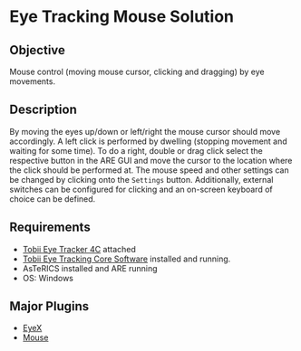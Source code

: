 # Eye Tracking Mouse Solution

## Objective

Mouse control (moving mouse cursor, clicking and dragging) by eye movements.

## Description

By moving the eyes up/down or left/right the mouse cursor should move accordingly. A left click is performed by dwelling (stopping movement and waiting for some time). To do a right, double or drag click select the respective button in the ARE GUI and move the cursor to the location where the click should be performed at. The mouse speed and other settings can be changed by clicking onto the ```Settings``` button. Additionally, external switches can be configured for clicking and an on-screen keyboard of choice can be defined.

## Requirements

* [Tobii Eye Tracker 4C](https://tobiigaming.com/eye-tracker-4c/) attached
* [Tobii Eye Tracking Core Software](https://tobiigaming.com/getstarted/) installed and running.
* AsTeRICS installed and ARE running
* OS: Windows

## Major Plugins

* [EyeX](/plugins/sensors/EyeX)
* [Mouse](/plugins/actuators/Mouse)